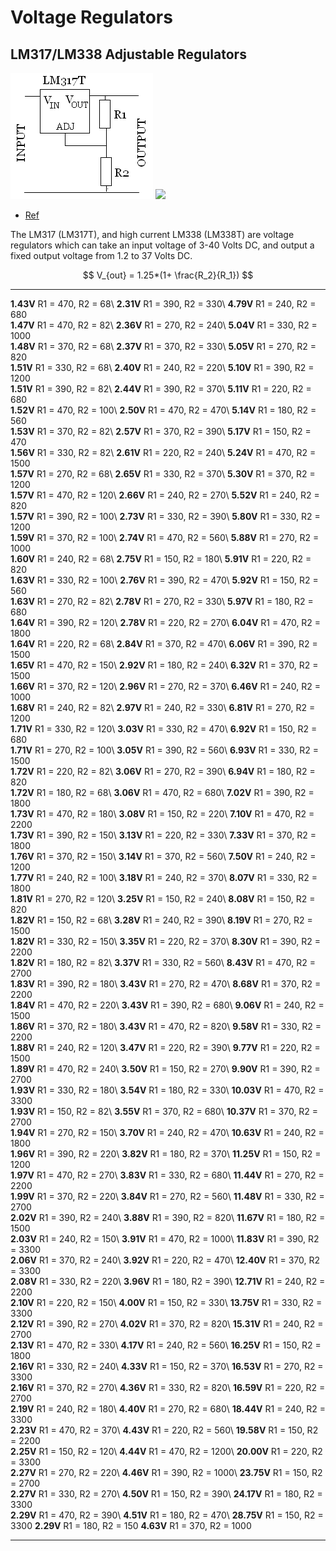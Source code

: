 # Voltage Regulators


## LM317/LM338 Adjustable Regulators

![](pics/lm317t.gif)
![](pics/ls317t.jpg)

- [Ref](http://www.reuk.co.uk/wordpress/electric-circuit/lm317-voltage-calculator/)

The LM317 (LM317T), and high current LM338 (LM338T) are voltage regulators which
can take an input voltage of 3-40 Volts DC, and output a fixed output voltage
from 1.2 to 37 Volts DC.

$$
V_{out} = 1.25*(1+ \frac{R_2}{R_1})
$$

  ------------------------------- -------------------------------- ---------------------------------
  **1.43V** R1 = 470, R2 = 68\    **2.31V** R1 = 390, R2 = 330\    **4.79V** R1 = 240, R2 = 680\
  **1.47V** R1 = 470, R2 = 82\    **2.36V** R1 = 270, R2 = 240\    **5.04V** R1 = 330, R2 = 1000\
  **1.48V** R1 = 370, R2 = 68\    **2.37V** R1 = 370, R2 = 330\    **5.05V** R1 = 270, R2 = 820\
  **1.51V** R1 = 330, R2 = 68\    **2.40V** R1 = 240, R2 = 220\    **5.10V** R1 = 390, R2 = 1200\
  **1.51V** R1 = 390, R2 = 82\    **2.44V** R1 = 390, R2 = 370\    **5.11V** R1 = 220, R2 = 680\
  **1.52V** R1 = 470, R2 = 100\   **2.50V** R1 = 470, R2 = 470\    **5.14V** R1 = 180, R2 = 560\
  **1.53V** R1 = 370, R2 = 82\    **2.57V** R1 = 370, R2 = 390\    **5.17V** R1 = 150, R2 = 470\
  **1.56V** R1 = 330, R2 = 82\    **2.61V** R1 = 220, R2 = 240\    **5.24V** R1 = 470, R2 = 1500\
  **1.57V** R1 = 270, R2 = 68\    **2.65V** R1 = 330, R2 = 370\    **5.30V** R1 = 370, R2 = 1200\
  **1.57V** R1 = 470, R2 = 120\   **2.66V** R1 = 240, R2 = 270\    **5.52V** R1 = 240, R2 = 820\
  **1.57V** R1 = 390, R2 = 100\   **2.73V** R1 = 330, R2 = 390\    **5.80V** R1 = 330, R2 = 1200\
  **1.59V** R1 = 370, R2 = 100\   **2.74V** R1 = 470, R2 = 560\    **5.88V** R1 = 270, R2 = 1000\
  **1.60V** R1 = 240, R2 = 68\    **2.75V** R1 = 150, R2 = 180\    **5.91V** R1 = 220, R2 = 820\
  **1.63V** R1 = 330, R2 = 100\   **2.76V** R1 = 390, R2 = 470\    **5.92V** R1 = 150, R2 = 560\
  **1.63V** R1 = 270, R2 = 82\    **2.78V** R1 = 270, R2 = 330\    **5.97V** R1 = 180, R2 = 680\
  **1.64V** R1 = 390, R2 = 120\   **2.78V** R1 = 220, R2 = 270\    **6.04V** R1 = 470, R2 = 1800\
  **1.64V** R1 = 220, R2 = 68\    **2.84V** R1 = 370, R2 = 470\    **6.06V** R1 = 390, R2 = 1500\
  **1.65V** R1 = 470, R2 = 150\   **2.92V** R1 = 180, R2 = 240\    **6.32V** R1 = 370, R2 = 1500\
  **1.66V** R1 = 370, R2 = 120\   **2.96V** R1 = 270, R2 = 370\    **6.46V** R1 = 240, R2 = 1000\
  **1.68V** R1 = 240, R2 = 82\    **2.97V** R1 = 240, R2 = 330\    **6.81V** R1 = 270, R2 = 1200\
  **1.71V** R1 = 330, R2 = 120\   **3.03V** R1 = 330, R2 = 470\    **6.92V** R1 = 150, R2 = 680\
  **1.71V** R1 = 270, R2 = 100\   **3.05V** R1 = 390, R2 = 560\    **6.93V** R1 = 330, R2 = 1500\
  **1.72V** R1 = 220, R2 = 82\    **3.06V** R1 = 270, R2 = 390\    **6.94V** R1 = 180, R2 = 820\
  **1.72V** R1 = 180, R2 = 68\    **3.06V** R1 = 470, R2 = 680\    **7.02V** R1 = 390, R2 = 1800\
  **1.73V** R1 = 470, R2 = 180\   **3.08V** R1 = 150, R2 = 220\    **7.10V** R1 = 470, R2 = 2200\
  **1.73V** R1 = 390, R2 = 150\   **3.13V** R1 = 220, R2 = 330\    **7.33V** R1 = 370, R2 = 1800\
  **1.76V** R1 = 370, R2 = 150\   **3.14V** R1 = 370, R2 = 560\    **7.50V** R1 = 240, R2 = 1200\
  **1.77V** R1 = 240, R2 = 100\   **3.18V** R1 = 240, R2 = 370\    **8.07V** R1 = 330, R2 = 1800\
  **1.81V** R1 = 270, R2 = 120\   **3.25V** R1 = 150, R2 = 240\    **8.08V** R1 = 150, R2 = 820\
  **1.82V** R1 = 150, R2 = 68\    **3.28V** R1 = 240, R2 = 390\    **8.19V** R1 = 270, R2 = 1500\
  **1.82V** R1 = 330, R2 = 150\   **3.35V** R1 = 220, R2 = 370\    **8.30V** R1 = 390, R2 = 2200\
  **1.82V** R1 = 180, R2 = 82\    **3.37V** R1 = 330, R2 = 560\    **8.43V** R1 = 470, R2 = 2700\
  **1.83V** R1 = 390, R2 = 180\   **3.43V** R1 = 270, R2 = 470\    **8.68V** R1 = 370, R2 = 2200\
  **1.84V** R1 = 470, R2 = 220\   **3.43V** R1 = 390, R2 = 680\    **9.06V** R1 = 240, R2 = 1500\
  **1.86V** R1 = 370, R2 = 180\   **3.43V** R1 = 470, R2 = 820\    **9.58V** R1 = 330, R2 = 2200\
  **1.88V** R1 = 240, R2 = 120\   **3.47V** R1 = 220, R2 = 390\    **9.77V** R1 = 220, R2 = 1500\
  **1.89V** R1 = 470, R2 = 240\   **3.50V** R1 = 150, R2 = 270\    **9.90V** R1 = 390, R2 = 2700\
  **1.93V** R1 = 330, R2 = 180\   **3.54V** R1 = 180, R2 = 330\    **10.03V** R1 = 470, R2 = 3300\
  **1.93V** R1 = 150, R2 = 82\    **3.55V** R1 = 370, R2 = 680\    **10.37V** R1 = 370, R2 = 2700\
  **1.94V** R1 = 270, R2 = 150\   **3.70V** R1 = 240, R2 = 470\    **10.63V** R1 = 240, R2 = 1800\
  **1.96V** R1 = 390, R2 = 220\   **3.82V** R1 = 180, R2 = 370\    **11.25V** R1 = 150, R2 = 1200\
  **1.97V** R1 = 470, R2 = 270\   **3.83V** R1 = 330, R2 = 680\    **11.44V** R1 = 270, R2 = 2200\
  **1.99V** R1 = 370, R2 = 220\   **3.84V** R1 = 270, R2 = 560\    **11.48V** R1 = 330, R2 = 2700\
  **2.02V** R1 = 390, R2 = 240\   **3.88V** R1 = 390, R2 = 820\    **11.67V** R1 = 180, R2 = 1500\
  **2.03V** R1 = 240, R2 = 150\   **3.91V** R1 = 470, R2 = 1000\   **11.83V** R1 = 390, R2 = 3300\
  **2.06V** R1 = 370, R2 = 240\   **3.92V** R1 = 220, R2 = 470\    **12.40V** R1 = 370, R2 = 3300\
  **2.08V** R1 = 330, R2 = 220\   **3.96V** R1 = 180, R2 = 390\    **12.71V** R1 = 240, R2 = 2200\
  **2.10V** R1 = 220, R2 = 150\   **4.00V** R1 = 150, R2 = 330\    **13.75V** R1 = 330, R2 = 3300\
  **2.12V** R1 = 390, R2 = 270\   **4.02V** R1 = 370, R2 = 820\    **15.31V** R1 = 240, R2 = 2700\
  **2.13V** R1 = 470, R2 = 330\   **4.17V** R1 = 240, R2 = 560\    **16.25V** R1 = 150, R2 = 1800\
  **2.16V** R1 = 330, R2 = 240\   **4.33V** R1 = 150, R2 = 370\    **16.53V** R1 = 270, R2 = 3300\
  **2.16V** R1 = 370, R2 = 270\   **4.36V** R1 = 330, R2 = 820\    **16.59V** R1 = 220, R2 = 2700\
  **2.19V** R1 = 240, R2 = 180\   **4.40V** R1 = 270, R2 = 680\    **18.44V** R1 = 240, R2 = 3300\
  **2.23V** R1 = 470, R2 = 370\   **4.43V** R1 = 220, R2 = 560\    **19.58V** R1 = 150, R2 = 2200\
  **2.25V** R1 = 150, R2 = 120\   **4.44V** R1 = 470, R2 = 1200\   **20.00V** R1 = 220, R2 = 3300\
  **2.27V** R1 = 270, R2 = 220\   **4.46V** R1 = 390, R2 = 1000\   **23.75V** R1 = 150, R2 = 2700\
  **2.27V** R1 = 330, R2 = 270\   **4.50V** R1 = 150, R2 = 390\    **24.17V** R1 = 180, R2 = 3300\
  **2.29V** R1 = 470, R2 = 390\   **4.51V** R1 = 180, R2 = 470\    **28.75V** R1 = 150, R2 = 3300
  **2.29V** R1 = 180, R2 = 150    **4.63V** R1 = 370, R2 = 1000    
  ------------------------------- -------------------------------- ---------------------------------
